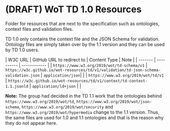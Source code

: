 # (DRAFT) WoT TD 1.0 Resources

Folder for resources that are next to the specification such as ontologies, context files and validation files.

TD 1.0 only contains the context file and the JSON Schema for validation.
Ontology files are simply taken over by the 1.1 version and they can be used by TD 1.0 users.

| W3C URL | GitHub URL to redirect to | Content Type | Note |
| ------- | ---------- | ------------ |
| `https://www.w3.org/2019/wot/td-schema/v1` | `https://w3c.github.io/wot-resources/td/v1/validation/td-json-schema-validation.json` | `application/json`| |
| `https://www.w3.org/2019/wot/td/v1` | `https://w3c.github.io/wot-resources/td/v1/context/td-context-1.1.jsonld` | `application/ld+json` | |

**Note:** The group had decided in the TD 1.1 work that the ontologies behind `https://www.w3.org/2019/wot/td`, `https://www.w3.org/2019/wot/json-schema`, `https://www.w3.org/2019/wot/security` and `https://www.w3.org/2019/wot/hypermedia` change to the 1.1 version. Thus, the same files are used for 1.0 and 1.1 ontologies and that is the reason why they do not appear here.
